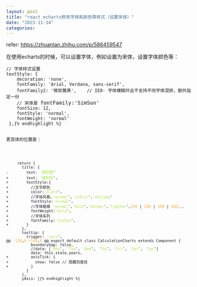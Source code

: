 ```yaml
---
layout: post
title: "react echarts修改字体和颜色等样式（设置宋体）"
date: "2023-11-14"
categories: 
---
```

<p>refer: <a href="https://zhuanlan.zhihu.com/p/586459547">https://zhuanlan.zhihu.com/p/586459547</a></p>

<p>在使用echarts的时候，可以设置字体，例如设置为宋体，设置字体颜色等：</p>

<pre>
<code>// 字体样式设置
textStyle: {
    decoration: &#39;none&#39;,
    fontFamily: &#39;Arial, Verdana, sans-serif&#39;,
    fontFamily2: &#39;微软雅黑&#39;,    // IE8- 字体模糊并且不支持不同字体混排，额外指定一份
    // 宋体是 </code>fontFamily:&#39;SimSun&#39;<code>
    fontSize: 12,
    fontStyle: &#39;normal&#39;,
    fontWeight: &#39;normal&#39;
 },{% endhighlight %}

<p>更具体的位置是：</p>

<pre>
<code>     return {
       title: {
-        text: <span style="color:#abe338">&#39;堆积图</span>&#39;
+        text: <span style="color:#abe338">&#39;堆积图</span>&#39;,
+        textStyle:{
+          //文字颜色
+          color:<span style="color:#abe338">&#39;black</span>&#39;,
+          //字体风格,<span style="color:#abe338">&#39;normal</span>&#39;,<span style="color:#abe338">&#39;italic</span>&#39;,<span style="color:#abe338">&#39;oblique</span>&#39;
+          fontStyle:<span style="color:#abe338">&#39;normal</span>&#39;,
+          //字体粗细 <span style="color:#abe338">&#39;normal</span>&#39;,<span style="color:#abe338">&#39;bold</span>&#39;,<span style="color:#abe338">&#39;bolder</span>&#39;,<span style="color:#abe338">&#39;lighter</span>&#39;,<span style="color:#f5ab35">100</span> | <span style="color:#f5ab35">200</span> | <span style="color:#f5ab35">300</span> | <span style="color:#f5ab35">400</span>...
+          fontWeight:<span style="color:#abe338">&#39;bold</span>&#39;,
+          //字体系列
+          fontFamily:<span style="color:#abe338">&#39;SimSun</span>&#39;,
+        }
       },
       tooltip: {
         trigger: <span style="color:#abe338">&#39;axis</span>&#39;,
@@ <span style="color:#f5ab35">-130</span>,<span style="color:#f5ab35">6</span> <span style="color:#f5ab35">+140</span>,<span style="color:#f5ab35">9</span> @@ export default class CalculationCharts extends Component {
           boundaryGap: false,
           //data: [<span style="color:#abe338">&#39;Mon</span>&#39;, <span style="color:#abe338">&#39;Tue</span>&#39;, <span style="color:#abe338">&#39;Wed</span>&#39;, <span style="color:#abe338">&#39;Thu</span>&#39;, <span style="color:#abe338">&#39;Fri</span>&#39;, <span style="color:#abe338">&#39;Sat</span>&#39;, <span style="color:#abe338">&#39;Sun</span>&#39;]
           data: this.state.years,
+          axisTick: {
+            show: false // 隐藏刻度线
+          }
         }
       ],
       yAxis: [{% endhighlight %}

